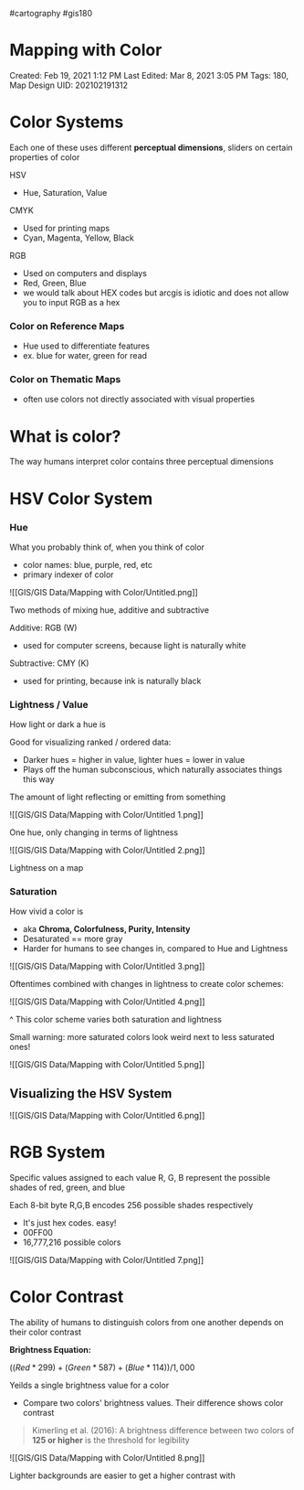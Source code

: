 #cartography #gis180
# Mapping with Color

Created: Feb 19, 2021 1:12 PM
Last Edited: Mar 8, 2021 3:05 PM
Tags: 180, Map Design
UID: 202102191312

# Color Systems

Each one of these uses different **perceptual dimensions**, sliders on certain properties of color

HSV

- Hue, Saturation, Value

CMYK

- Used for printing maps
- Cyan, Magenta, Yellow, Black

RGB

- Used on computers and displays
- Red, Green, Blue
- we would talk about HEX codes but arcgis is idiotic and does not allow you to input RGB as a hex

### Color on Reference Maps

- Hue used to differentiate features
- ex. blue for water, green for read

### Color on Thematic Maps

- often use colors not directly associated with visual properties

# What is color?

The way humans interpret color contains three perceptual dimensions

# HSV Color System

### Hue

What you probably think of, when you think of color

- color names: blue, purple, red, etc
- primary indexer of color

![[GIS/GIS Data/Mapping with Color/Untitled.png]]

Two methods of mixing hue, additive and subtractive

Additive: RGB (W)

- used for computer screens, because light is naturally white

Subtractive: CMY (K)

- used for printing, because ink is naturally black

### Lightness / Value

How light or dark a hue is

Good for visualizing ranked / ordered data:

- Darker hues = higher in value, lighter hues = lower in value
- Plays off the human subconscious, which naturally associates things this way

The amount of light reflecting or emitting from something

![[GIS/GIS Data/Mapping with Color/Untitled 1.png]]

One hue, only changing in terms of lightness

![[GIS/GIS Data/Mapping with Color/Untitled 2.png]]

Lightness on a map

### Saturation

How vivid a color is

- aka **Chroma, Colorfulness, Purity, Intensity**
- Desaturated == more gray
- Harder for humans to see changes in, compared to Hue and Lightness

![[GIS/GIS Data/Mapping with Color/Untitled 3.png]]

Oftentimes combined with changes in lightness to create color schemes:

![[GIS/GIS Data/Mapping with Color/Untitled 4.png]]

^ This color scheme varies both saturation and lightness

Small warning: more saturated colors look weird next to less saturated ones!

![[GIS/GIS Data/Mapping with Color/Untitled 5.png]]

## Visualizing the HSV System

![[GIS/GIS Data/Mapping with Color/Untitled 6.png]]

# RGB System

Specific values assigned to each value R, G, B represent the possible shades of red, green, and blue

Each 8-bit byte R,G,B encodes 256 possible shades respectively

- It's just hex codes. easy!
- 00FF00
- 16,777,216 possible colors

![[GIS/GIS Data/Mapping with Color/Untitled 7.png]]

# Color Contrast

The ability of humans to distinguish colors from one another depends on their color contrast

**Brightness Equation:**

$((Red * 299) + (Green * 587) + (Blue * 114)) / 1,000$

Yeilds a single brightness value for a color

- Compare two colors' brightness values. Their difference shows color contrast

> Kimerling et al. (2016): A brightness difference between two colors of **125 or higher** is the threshold for legibility

![[GIS/GIS Data/Mapping with Color/Untitled 8.png]]

Lighter backgrounds are easier to get a higher contrast with